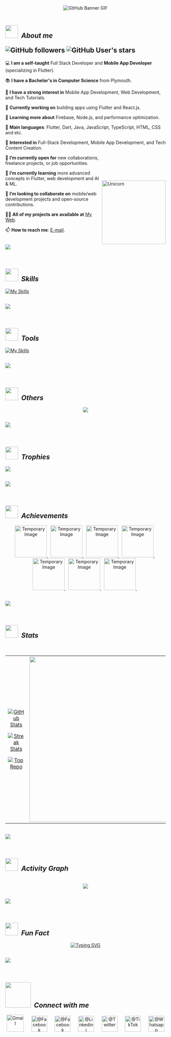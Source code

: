 <div align="center">
    <img src="https://github.com/RanujaLiyanaarachchi/GitHub/blob/main/Profile/Images/GitHub%20Baner.gif?raw=true" alt="GitHub Banner GIF">
</div>

<br>

<!----------------------------------------------------------------------------------------------------------------------------------------------------------------------->


## <img src="https://github.com/RanujaLiyanaarachchi/GitHub/blob/main/Profile/Images/About.gif?raw=true" width="40px"> &nbsp;***About me*** <br><p></p>![GitHub followers](https://img.shields.io/github/followers/RanujaLiyanaarachchi?style=social )   ![GitHub User's stars](https://img.shields.io/github/stars/RanujaLiyanaarachchi?style=social)




💻 **I am a self-taught** Full Stack Developer and **Mobile App Developer** (specializing in Flutter).

📚 **I have a Bachelor's in Computer Science** from Plymouth.

📝 **I have a strong interest in** Mobile App Development, Web Development, and Tech Tutorials.

🔭 **Currently working on** building apps using Flutter and React.js.

🌱 **Learning more about** Firebase, Node.js, and performance optimization.

🌟 **Main languages**: Flutter, Dart, Java, JavaScript, TypeScript, HTML, CSS and etc.

🚩 **Interested in** Full-Stack Development, Mobile App Development, and Tech Content Creation.

 <img align="right" width="200px" alt="Unicorn" src="https://c.tenor.com/GN73MKBawZYAAAAi/busy-cute.gif" style="padding-top: 80px;">

🤔 **I’m currently open for** new collaborations, freelance projects, or job opportunities.

🌱 **I’m currently learning** more advanced concepts in Flutter, web development and AI & ML.

👯 **I’m looking to collaborate on** mobile/web development projects and open-source contributions.

👨‍💻 **All of my projects are available at** [My Web](https://github.com/YourUsername).

📫 **How to reach me**: [E-mail](mailto:your-email@example.com).


<br><img src="https://github.com/RanujaLiyanaarachchi/GitHub/blob/main/Profile/Images/Line.gif?raw=true"><br><p></p><br>

## <img src="https://github.com/RanujaLiyanaarachchi/GitHub/blob/main/Profile/Images/Skills.gif?raw=true" width="40px"> &nbsp;***Skills*** <br>


[![My Skills](https://skillicons.dev/icons?i=c,cs,cpp,dart,html,css,tailwind,javascript,dotnet,kotlin,php,python,swift,mysql,raspberrypi,react,git,java,gitlab,angular,htmx,js,nodejs,nextjs,nuxtjs,flutter,kotlin,bootstrap,jquery,figma,arduino,ps,ai,ae,pr,xd&perline=18)](https://skillicons.dev)


<br><img src="https://github.com/RanujaLiyanaarachchi/GitHub/blob/main/Profile/Images/Line.gif?raw=true"><br><p></p><br>

## <img src="https://github.com/RanujaLiyanaarachchi/GitHub/blob/main/Profile/Images/Tools.gif?raw=true" width="40px"> &nbsp;***Tools*** <br>

[![My Skills](https://skillicons.dev/icons?i=androidstudio,docker,firebase,unity,visualstudio,vscode,aws,blender,cloudflare,gcp,gradle,mongodb,autocad,matlab,r&theme=light)](https://skillicons.dev)



<br><img src="https://github.com/RanujaLiyanaarachchi/GitHub/blob/main/Profile/Images/Line.gif?raw=true"><br><p></p><br>

## <img src="https://github.com/RanujaLiyanaarachchi/GitHub/blob/main/Profile/Images/Others.gif?raw=true" width="40px"> &nbsp;***Others*** <br>

<p align="center">
  <a href="https://skillicons.dev">
    <img src="https://skillicons.dev/icons?i=github,apple,kali,linux,powershell,stackoverflow,ubuntu,windows,wordpress,sublime,postman,npm,githubactions,azure" />
  </a>
</p>



<br><img src="https://github.com/RanujaLiyanaarachchi/GitHub/blob/main/Profile/Images/Line.gif?raw=true"><br><p></p><br>

## <img src="https://github.com/RanujaLiyanaarachchi/GitHub/blob/main/Profile/Images/Trophies.gif?raw=true" width="40px"> &nbsp;***Trophies*** <br>

![](https://github-profile-trophy.vercel.app/?username=RanujaLiyanaarachchi&theme=onedark&no-frame=true&no-bg=false&margin-w=8)


<br><img src="https://github.com/RanujaLiyanaarachchi/GitHub/blob/main/Profile/Images/Line.gif?raw=true"><br><p></p><br>

## <img src="https://github.com/RanujaLiyanaarachchi/GitHub/blob/main/Profile/Images/Achievements.gif?raw=true" width="40px"> &nbsp;***Achievements*** <br>



<p align="center">
  <a href="https://archiveprogram.github.com/">
    <img alt="Temporary Image" src="https://via.placeholder.com/100" width="100px" height="100px">
  </a>&nbsp;
    
  <a href="https://archiveprogram.github.com/">
    <img alt="Temporary Image" src="https://via.placeholder.com/100" width="100px" height="100px">
  </a>&nbsp;
  
  <a href="https://archiveprogram.github.com/">
    <img alt="Temporary Image" src="https://via.placeholder.com/100" width="100px" height="100px">
  </a>&nbsp;
  
  <a href="https://archiveprogram.github.com/">
    <img alt="Temporary Image" src="https://via.placeholder.com/100" width="100px" height="100px">
  </a>&nbsp;
  
  <a href="https://archiveprogram.github.com/">
    <img alt="Temporary Image" src="https://via.placeholder.com/100" width="100px" height="100px">
  </a>&nbsp;
  
  <a href="https://archiveprogram.github.com/">
    <img alt="Temporary Image" src="https://via.placeholder.com/100" width="100px" height="100px">
  </a>&nbsp;
  
  <a href="https://archiveprogram.github.com/">
    <img alt="Temporary Image" src="https://via.placeholder.com/100" width="100px" height="100px">
  </a>&nbsp;
</p>


<br><img src="https://github.com/RanujaLiyanaarachchi/GitHub/blob/main/Profile/Images/Line.gif?raw=true"><br><p></p><br>

## <img src="https://github.com/RanujaLiyanaarachchi/GitHub/blob/main/Profile/Images/Stats.gif?raw=true" width="40px"> &nbsp;***Stats*** <br>

<p></p><br>
<table width="100%">
  <tr>
    <td width="50%">
      <p align="center">
        <a href="https://github.com/RanujaLiyanaarachchi">
          <img align="center" src="https://github-readme-stats.vercel.app/api?username=RanujaLiyanaarachchi&count_private=true&show_icons=true&theme=nightowl" alt="GitHub Stats" />
        </a>
      </p>
      <p align="center">
        <a href="https://github.com/RanujaLiyanaarachchi">
          <img align="center" src="https://streak-stats.demolab.com?user=RanujaLiyanaarachchi&theme=nightowl" alt="Streak Stats" />
        </a>
      </p>
      <p align="center">
        <a href="https://github.com/RanujaLiyanaarachchi">
          <img align="center" src="https://github-contributor-stats.vercel.app/api?username=RanujaLiyanaarachchi&limit=3&theme=nightowl&show_owner=true&combine_all_yearly_contributions=true" alt="Top Repo" />
        </a>
      </p>
    </td>
    <td width="50%">
        <a href="https://github.com/RanujaLiyanaarachchi">
          <img height="520" src="https://github-readme-stats.anuraghazra1.vercel.app/api/top-langs/?username=RanujaLiyanaarachchi&theme=nightowl&hide_border=false&no-bg=true&no-frame=true&langs_count=14"/>
        </a>
    </td>
  </tr>
</table>

<br><img src="https://github.com/RanujaLiyanaarachchi/GitHub/blob/main/Profile/Images/Line.gif?raw=true"><br><p></p><br>

## <img src="https://github.com/RanujaLiyanaarachchi/GitHub/blob/main/Profile/Images/Activity Graph.gif?raw=true" width="40px"> &nbsp;***Activity Graph*** <br>

<p></p><br>
<div align="center">
    <img src="https://github-readme-activity-graph.vercel.app/graph?username=RanujaLiyanaarachchi&bg_color=011627&color=79d3c3&line=c792ea&point=ffeb95&area=true&hide_border=false" border-radius="15">
</div>

<br><img src="https://github.com/RanujaLiyanaarachchi/GitHub/blob/main/Profile/Images/Line.gif?raw=true"><br><p></p><br>

## <img src="https://github.com/RanujaLiyanaarachchi/GitHub/blob/main/Profile/Images/Fun Fact.gif?raw=true" width="40px"> &nbsp;***Fun Fact*** <br>

<div align="center">
    <a href="https://git.io/typing-svg">
        <img 
            src="https://readme-typing-svg.herokuapp.com?font=Robot+Bold&size=30&color=d0d3d4&center=true&vCenter=true&width=900&height=110&lines=First,+solve+the+problem.+Then,+write+the+code.;+Great+Developers+never+stop+learning." 
            alt="Typing SVG" />
    </a>
</div>

<br><img src="https://github.com/RanujaLiyanaarachchi/GitHub/blob/main/Profile/Images/Line.gif?raw=true"><br><p></p><br>

## <img src="https://github.com/RanujaLiyanaarachchi/GitHub/blob/main/Profile/Images/Connect.gif?raw=true" width="80px"> &nbsp;***Connect with me*** <br>

<p align="center">
<a align="center"href="mailto:ranujaliyanaarachchi@gmail.com"><img src="https://github.com/RanujaLiyanaarachchi/GitHub/blob/main/Profile/Images/Gmail.png?raw=true" alt="Gmail" width="54" height="54"/></a>
&nbsp;&nbsp;&nbsp;&nbsp;
<a href="https://www.facebook.com/Ranuja Riyanaarachchi/"><img src="https://github.com/RanujaLiyanaarachchi/GitHub/blob/main/Profile/Images/facebook.png?raw=true" alt="@Facebook" width="50" height="50"/></a>
&nbsp;&nbsp;&nbsp;&nbsp;
<a href="https://www.instagram.com/.../"><img src="https://github.com/RanujaLiyanaarachchi/GitHub/blob/main/Profile/Images/instagram.png?raw=true" alt="@Facebook" width="50" height="50"/></a>
&nbsp;&nbsp;&nbsp;&nbsp;
<a href="https://www.linkedin.com/Ranuja_Liyanaarachchi/"><img src="https://github.com/RanujaLiyanaarachchi/GitHub/blob/main/Profile/Images/Linkedin.png?raw=true" alt="@Linkedini" width="50" height="50"/></a>
&nbsp;&nbsp;&nbsp;&nbsp;
<a href="https://www.twitter.com/.../"><img src="https://github.com/RanujaLiyanaarachchi/GitHub/blob/main/Profile/Images/Twitter.png?raw=true" alt="@Twitter" width="50" height="50"/></a>
&nbsp;&nbsp;&nbsp;&nbsp;
<a href="https://www.tiktok.com/.../"><img src="https://github.com/RanujaLiyanaarachchi/GitHub/blob/main/Profile/Images/Tiktok.png?raw=true" alt="@TikTok" width="50" height="50"/></a>
&nbsp;&nbsp;&nbsp;&nbsp;
<a href="https://www.whatsapp.com/.../"><img src="https://github.com/RanujaLiyanaarachchi/GitHub/blob/main/Profile/Images/whatsapp.png?raw=true" alt="@Whatsapp" width="50" height="50"/></a>
</p>





<!--
**RanujaLiyanaarachchi/RanujaLiyanaarachchi** is a ✨ _special_ ✨ repository because its `README.md` (this file) appears on your GitHub profile.

Here are some ideas to get you started:

- 🔭 I’m currently working on ...
- 🌱 I’m currently learning ...
- 👯 I’m looking to collaborate on ...
- 🤔 I’m looking for help with ...
- 💬 Ask me about ...
- 📫 How to reach me: ...
- 😄 Pronouns: ...
- ⚡ Fun fact: ...
-->
